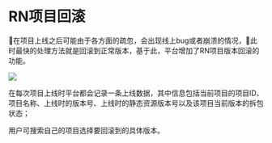 # RN项目回滚

在项目上线之后可能由于各方面的疏忽，会出现线上bug或者崩溃的情况，此时最快的处理方法就是回滚到正常版本，基于此，平台增加了RN项目版本回滚的功能。

<img src="http://c.58corp.com/download/attachments/20615114/image2018-9-10%2016%3A3%3A34.png?version=1&modificationDate=1536566614718&api=v2">

在每次项目上线时平台都会记录一条上线数据，其中信息包括当前项目的项目ID、项目名称、上线时的版本号、上线时的静态资源版本号以及该项目当前版本的拆包状态；

用户可搜索自己的项目选择要回滚到的具体版本。